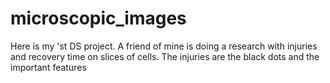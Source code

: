 # microscopic_images

Here is my 'st DS project.
A friend of mine is doing a research with injuries and recovery time on slices of cells. 
The injuries are the black dots and the important features 

